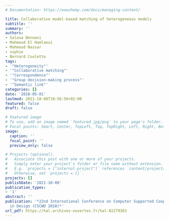 ```yaml
---
# Documentation: https://wowchemy.com/docs/managing-content/

title: Collaborative model-based matching of heterogeneous models
subtitle: ''
summary: ''
authors:
- Saloua Bennani
- Mahmoud El Hamlaoui
- Mahmoud Nassar
- sophie  
- Bernard Coulette
tags:
- '"Heterogeneity"'
- '"Collaborative matching"'
- '"Correspondence"'
- '"Group decision-making process"'
- '"Semantic link"'
categories: []
date: '2018-05-01'
lastmod: 2021-10-08T10:56:56+02:00
featured: false
draft: false

# Featured image
# To use, add an image named `featured.jpg/png` to your page's folder.
# Focal points: Smart, Center, TopLeft, Top, TopRight, Left, Right, BottomLeft, Bottom, BottomRight.
image:
  caption: ''
  focal_point: ''
  preview_only: false

# Projects (optional).
#   Associate this post with one or more of your projects.
#   Simply enter your project's folder or file name without extension.
#   E.g. `projects = ["internal-project"]` references `content/project/deep-learning/index.md`.
#   Otherwise, set `projects = []`.
projects: []
publishDate: '2021-10-08'
publication_types:
- '1'
abstract: ''
publication: '*22nd International Conference on Computer Supported Cooperative Work
  in Design (CSCWD 2018)*'
url_pdf: https://hal.archives-ouvertes.fr/hal-02279363
---
```

